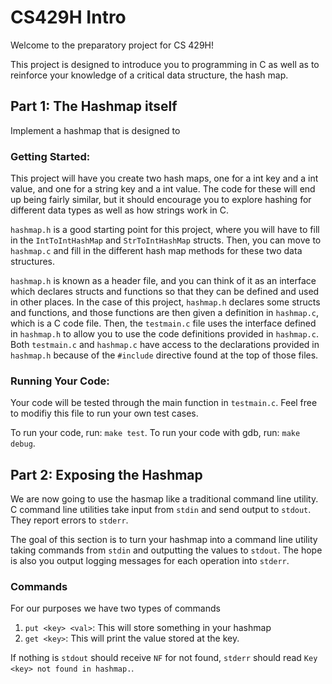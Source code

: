 # CS429H Intro

Welcome to the preparatory project for CS 429H!

This project is designed to introduce you to programming in C as well as to reinforce your knowledge of a critical data structure, the hash map.

## Part 1: The Hashmap itself

Implement a hashmap that is designed to

### Getting Started:

This project will have you create two hash maps, one for a int key and a int value, and one for a string key and a int value. The code for these will end up being fairly similar, but it should encourage you to explore hashing for different data types as well as how strings work in C.

`hashmap.h` is a good starting point for this project, where you will have to fill in the `IntToIntHashMap` and `StrToIntHashMap` structs.
Then, you can move to `hashmap.c` and fill in the different hash map methods for these two data structures.

`hashmap.h` is known as a header file, and you can think of it as an interface which declares structs and functions so that they can be defined and used in other places.
In the case of this project, `hashmap.h` declares some structs and functions, and those functions are then given a definition in `hashmap.c`, which is a C code file.
Then, the `testmain.c` file uses the interface defined in `hashmap.h` to allow you to use the code definitions provided in `hashmap.c`.
Both `testmain.c` and `hashmap.c` have access to the declarations provided in `hashmap.h` because of the `#include` directive found at the top of those files.

### Running Your Code:

Your code will be tested through the main function in `testmain.c`.
Feel free to modifiy this file to run your own test cases.

To run your code, run: `make test`.
To run your code with gdb, run: `make debug`.

## Part 2: Exposing the Hashmap

We are now going to use the hasmap like a traditional command line utility.
C command line utilities take input from `stdin` and send output to `stdout`.
They report errors to `stderr`.

The goal of this section is to turn your hashmap into a command line utility taking commands from `stdin` and outputting the values to `stdout`.
The hope is also you output logging messages for each operation into `stderr`.

### Commands

For our purposes we have two types of commands

1. `put <key> <val>`: This will store something in your hashmap
1. `get <key>`: This will print the value stored at the key.

If nothing is `stdout` should receive `NF` for not found, `stderr` should read `Key <key> not found in hashmap.`.
